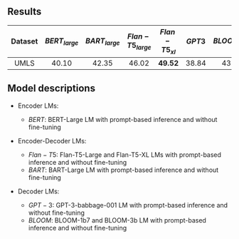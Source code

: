 
## Results

|  Dataset   | $BERT_{large}$ | $BART_{large}$ | $Flan-T5_{large}$ | $Flan-T5_{xl}$ | $GPT3$ | $BLOOM_{1b7}$ | $BLOOM_{3b}$ |
|:----------:|:--------------:|:--------------:|:-----------------:|:--------------:|:------:|:-------------:|:------------:|
|  UMLS      |     40.10      |     42.35      |       46.02       |   **49.52**    | 38.84  |     43.12     |    42.70     |



## Model descriptions

- Encoder LMs:
  * $BERT$: BERT-Large LM with prompt-based inference and without fine-tuning

- Encoder-Decoder LMs:
  * $Flan-T5$: Flan-T5-Large and Flan-T5-XL LMs with prompt-based inference and without fine-tuning
  * $BART$: BART-Large LM with prompt-based inference and without fine-tuning

- Decoder LMs: 
  * $GPT-3$: GPT-3-babbage-001 LM with prompt-based inference and without fine-tuning
  * $BLOOM$: BLOOM-1b7 and BLOOM-3b LM with prompt-based inference and without fine-tuning